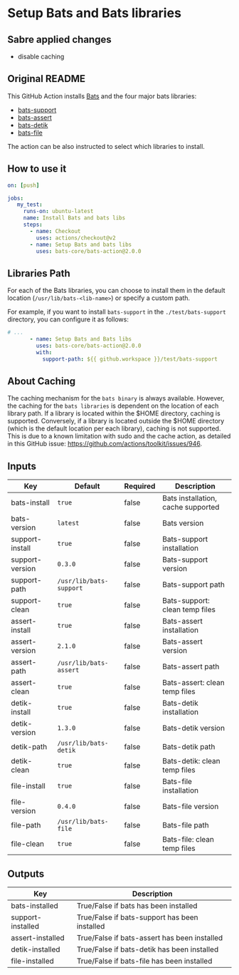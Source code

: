 # Setup Bats and Bats libraries

## Sabre applied changes 

- disable caching

## Original README

This GitHub Action installs [Bats](https://github.com/bats-core/bats-core) and the four major bats libraries:

* [bats-support](https://github.com/bats-core/bats-support)
* [bats-assert](https://github.com/bats-core/bats-assert)
* [bats-detik](https://github.com/bats-core/bats-detik)
* [bats-file](https://github.com/bats-core/bats-file)

The action can be also instructed to select which libraries to install.

## How to use it

``` yaml
on: [push]

jobs:
   my_test:
     runs-on: ubuntu-latest
     name: Install Bats and bats libs
     steps:
       - name: Checkout
         uses: actions/checkout@v2
       - name: Setup Bats and bats libs
         uses: bats-core/bats-action@2.0.0
```

## Libraries Path

For each of the Bats libraries, you can choose to install them in the default location (`/usr/lib/bats-<lib-name>`) or specify a custom path.

For example, if you want to install `bats-support` in the `./test/bats-support` directory, you can configure it as follows:


``` yaml
# ...
       - name: Setup Bats and Bats libs
         uses: bats-core/bats-action@2.0.0
         with:
           support-path: ${{ github.workspace }}/test/bats-support
```

## About Caching

The caching mechanism for the `bats binary` is always available. However, the caching for the `bats libraries` is dependent on the location of each library path. If a library is located within the $HOME directory, caching is supported. Conversely, if a library is located outside the $HOME directory (which is the default location per each library), caching is not supported. This is due to a known limitation with sudo and the cache action, as detailed in this GitHub issue: https://github.com/actions/toolkit/issues/946.

## Inputs

| Key              | Default | Required | Description                                    |
|------------------|---------|----------|------------------------------------------------|
| bats-install     | `true`    | false    | Bats installation, cache supported              |
| bats-version     | `latest`  | false    | Bats version   |
| support-install  | `true`    | false    | Bats-support installation      |
| support-version  | `0.3.0`   | false    | Bats-support version       |
| support-path     | `/usr/lib/bats-support` | false | Bats-support path |
| support-clean    | `true`    | false    | Bats-support: clean temp files                  |
| assert-install   | `true`    | false    | Bats-assert installation      |
| assert-version   | `2.1.0`   | false    | Bats-assert version         |
| assert-path      | `/usr/lib/bats-assert` | false | Bats-assert path |
| assert-clean     | `true`    | false    | Bats-assert: clean temp files                   |
| detik-install    | `true`   | false    | Bats-detik installation        |
| detik-version    | `1.3.0`   | false    | Bats-detik version        |
| detik-path       | `/usr/lib/bats-detik` | false | Bats-detik path |
| detik-clean      | `true`    | false    | Bats-detik: clean temp files                    |
| file-install     | `true`    | false    | Bats-file installation     |
| file-version     | `0.4.0`   | false    | Bats-file version            |
| file-path        | `/usr/lib/bats-file` | false | Bats-file path   |
| file-clean       | `true`    | false    | Bats-file: clean temp files                     |

## Outputs

| Key              | Description                                    |
|------------------|------------------------------------------------|
| bats-installed   | True/False if bats has been installed          |
| support-installed| True/False if bats-support has been installed  |
| assert-installed | True/False if bats-assert has been installed   |
| detik-installed  | True/False if bats-detik has been installed    |
| file-installed   | True/False if bats-file has been installed     |
